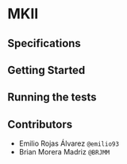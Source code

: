 # MKII

## Specifications

## Getting Started

## Running the tests

## Contributors
- Emilio Rojas Álvarez `@emilio93`
- Brian Morera Madriz `@BRJMM`